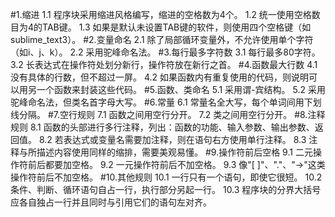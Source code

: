 ﻿#1.缩进
    1.1 程序块采用缩进风格编写，缩进的空格数为4个。
    1.2 统一使用空格数目为4的TAB键。
    1.3 如果是默认未设置TAB键的软件，则使用四个空格键（如sublime_text3）。
#2.变量命名
    2.1 除了局部循环变量外，不允许使用单个字符（如i、j、k）。
    2.2 采用驼峰命名法。
#3.每行最多字符数
    3.1 每行最多80字符。
    3.2 长表达式在操作符处划分新行，操作符放在新行之首。
#4.函数最大行数
    4.1 没有具体的行数，但不超过一屏。
    4.2 如果函数内有重复使用的代码，则说明可以用另一个函数来封装这些代码。
#5.函数、类命名
    5.1 采用谓-宾结构。
    5.2 采用驼峰命名法，但类名首字母大写。
#6.常量
    6.1 常量名全大写，每个单词间用下划线分隔。
#7.空行规则
    7.1 函数之间用空行分开。
    7.2 类之间用空行分开。
#8.注释规则
    8.1 函数的头部进行多行注释，列出：函数的功能、输入参数、输出参数、返回值。
    8.2 若表达式或变量名需要加注释，则在语句右方使用单行注释。
    8.3 注释与所描述内容使用同样的缩排，需要美观易懂。
#9.操作符前后空格
    9.1 二元操作符前后都要加空格。
    9.2 一元操作符前后不加空格。
    9.3 像"[ ]"、"."、"->"这类操作符前后不加空格。
#10.其他规则
    10.1 一行只有一个语句，即使它很短。
    10.2 条件、判断、循环语句自占一行，执行部分另起一行。
    10.3 程序块的分界大括号应各自独占一行并且同时与引用它们的语句左对齐。
